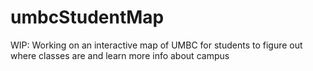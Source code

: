 # umbcStudentMap
WIP: Working on an interactive map of UMBC for students to figure out where classes are and learn more info about campus
